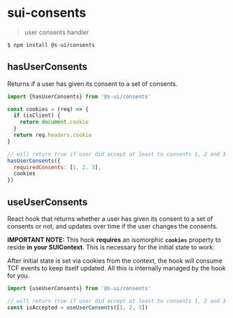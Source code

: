 # sui-consents

> user consents handler

```sh
$ npm install @s-ui/consents
```

## hasUserConsents

Returns if a user has given its consent to a set of consents.

```js
import {hasUserConsents} from '@s-ui/consents'

const cookies = (req) => {
  if (isClient) {
    return document.cookie
  }
  return req.headers.cookie
}

// will return true if user did accept at least to consents 1, 2 and 3
hasUserConsents({
  requiredConsents: [1, 2, 3],
  cookies
})
```

## useUserConsents

React hook that returns whether a user has given its consent to a set of consents or not, and updates over time if the user changes the consents.

**IMPORTANT NOTE:** This hook **requires** an isomorphic **`cookies`** property to reside **in your SUIContext**. This is necessary for the initial state to work.

After initial state is set via cookies from the context, the hook will consume TCF events to keep itself updated. All this is internally managed by the hook for you.

```js
import {useUserConsents} from '@s-ui/consents'

// will return true if user did accept at least to consents 1, 2 and 3
const isAccepted = useUserConsents([1, 2, 3])
```
